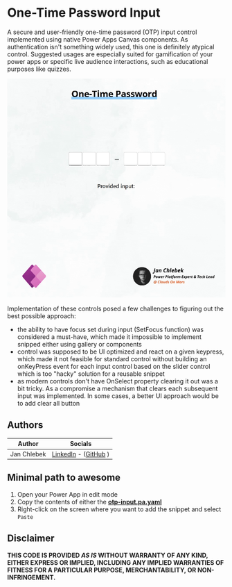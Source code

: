 # One-Time Password Input

A secure and user-friendly one-time password (OTP) input control implemented using native Power Apps Canvas components. As authentication isn't something widely used, this one is definitely atypical control. Suggested usages are especially suited for gamification of your power apps or specific live audience interactions, such as educational purposes like quizzes.

![preview](./assets/otp-input.gif)

Implementation of these controls posed a few challenges to figuring out the best possible approach:
- the ability to have focus set during input (SetFocus function) was considered a must-have, which made it impossible to implement snipped either using gallery or components
- control was supposed to be UI optimized and react on a given keypress, which made it not feasible for standard control without building an onKeyPress event for each input control based on the slider control which is too "hacky" solution for a reusable snippet
- as modern controls don't have OnSelect property clearing it out was a bit tricky. As a compromise a mechanism that clears each subsequent input was implemented. In some cases, a better UI approach would be to add clear all button

## Authors

Author|Socials
--------|---------
Jan Chlebek | [LinkedIn](https://www.linkedin.com/in/jan-chlebek/) - ([GitHub](https://github.com/jan-chlebek) )

## Minimal path to awesome

1. Open your Power App in edit mode
2. Copy the contents of either the **[otp-input.pa.yaml](./source/otp-input.pa.yaml)**
3. Right-click on the screen where you want to add the snippet and select `Paste`

## Disclaimer

**THIS CODE IS PROVIDED *AS IS* WITHOUT WARRANTY OF ANY KIND, EITHER EXPRESS OR IMPLIED, INCLUDING ANY IMPLIED WARRANTIES OF FITNESS FOR A PARTICULAR PURPOSE, MERCHANTABILITY, OR NON-INFRINGEMENT.**

